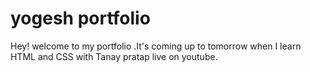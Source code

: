 # yogesh portfolio 

Hey! welcome to my portfolio .It's coming up to tomorrow when I learn HTML and CSS with Tanay pratap live on youtube.